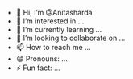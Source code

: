- 👋 Hi, I’m @Anitasharda
- 👀 I’m interested in ...
- 🌱 I’m currently learning ...
- 💞️ I’m looking to collaborate on ...
- 📫 How to reach me ...
- 😄 Pronouns: ...
- ⚡ Fun fact: ...

<!---
Anitasharda/Anitasharda is a ✨ special ✨ repository because its `README.md` (this file) appears on your GitHub profile.
You can click the Preview link to take a look at your changes.
--->
